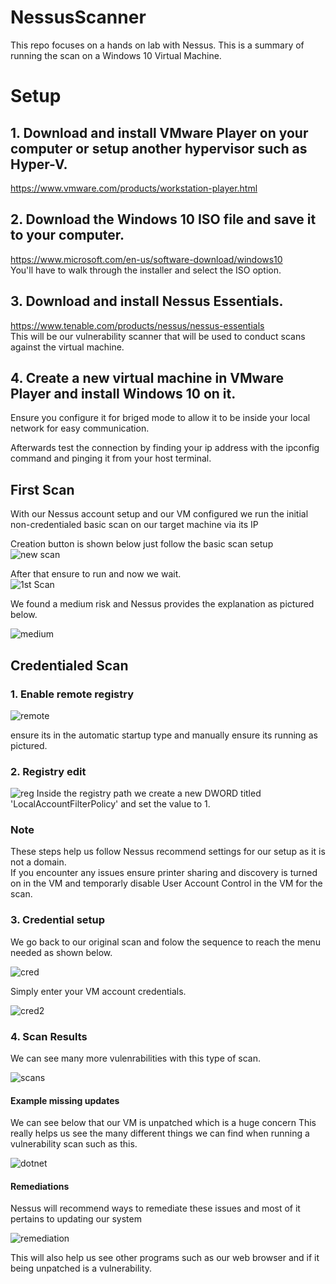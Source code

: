 # NessusScanner
This repo focuses on a hands on lab with Nessus. This is a summary of running the scan on a Windows 10 Virtual Machine.


# Setup
## 1. Download and install VMware Player on your computer or setup another hypervisor such as Hyper-V.  
https://www.vmware.com/products/workstation-player.html  

## 2. Download the Windows 10 ISO file and save it to your computer.  
https://www.microsoft.com/en-us/software-download/windows10  
You'll have to walk through the installer and select the ISO option.  

## 3. Download and install Nessus Essentials.
https://www.tenable.com/products/nessus/nessus-essentials  
This will be our vulnerability scanner that will be used to conduct scans against the virtual machine.  

## 4. Create a new virtual machine in VMware Player and install Windows 10 on it.  
Ensure you configure it for briged mode to allow it to be inside your local network for easy communication.

Afterwards test the connection by finding your ip address with the ipconfig command and pinging it from your host terminal.

## First Scan

With our Nessus account setup and our VM configured we run the initial non-credentialed basic scan on our target machine via its IP

Creation button is shown below just follow the basic scan setup  
![new scan](https://user-images.githubusercontent.com/82400181/230707337-d5690cb9-d261-4a6b-b9d0-d63d40be853a.png)

After that ensure to run and now we wait.  
![1st Scan](https://user-images.githubusercontent.com/82400181/230706510-62e18475-2072-4fe1-b5ff-7e88aa88c21c.png)

We found a medium risk and Nessus provides the explanation as pictured below.

![medium](https://user-images.githubusercontent.com/82400181/230706695-43b1f6d2-da6c-45d6-a522-7d7c99b7835a.png)

## Credentialed Scan

### 1. Enable remote registry

![remote](https://user-images.githubusercontent.com/82400181/230707002-c7c65448-8146-423a-a317-917f70491006.png)

ensure its in the automatic startup type and manually ensure its running as pictured.

### 2. Registry edit

![reg](https://user-images.githubusercontent.com/82400181/230707026-1c7951c8-4151-4ab5-8e58-6e928e9b6f06.png)
Inside the registry path we create a new DWORD titled 'LocalAccountFilterPolicy' and set the value to 1.


### Note
These steps help us follow Nessus recommend settings for our setup as it is not a domain.  
If you encounter any issues ensure printer sharing and discovery is turned on in the VM and temporarly disable User Account Control in the VM for the scan.

### 3. Credential setup

We go back to our original scan and folow the sequence to reach the menu needed as shown below.

![cred](https://user-images.githubusercontent.com/82400181/230707263-328bcc1b-d9ca-4a9e-88ae-efb34dda8077.png)  

Simply enter your VM account credentials. 

![cred2](https://user-images.githubusercontent.com/82400181/230707264-885ecba8-6e02-4ab2-b73b-1d6811f0a08d.png)  

### 4. Scan Results
We can see many more vulenrabilities with this type of scan.  

![scans](https://user-images.githubusercontent.com/82400181/230707459-97dd1dfa-c63d-412a-93c5-8efc3bbe7b6e.png)


#### Example missing updates

We can see below that our VM is unpatched which is a huge concern
This really helps us see the many different things we can find when running a vulnerability scan such as this.

![dotnet](https://user-images.githubusercontent.com/82400181/230707520-29638cb3-acd3-4bb9-aefb-853779cecda5.png)


#### Remediations

Nessus will recommend ways to remediate these issues and most of it pertains to updating our system

![remediation](https://user-images.githubusercontent.com/82400181/230707776-374d6c96-4ad2-4df2-a6bc-a44c9de79b33.png)

This will also help us see other programs such as our web browser and if it being unpatched is a vulnerability.

